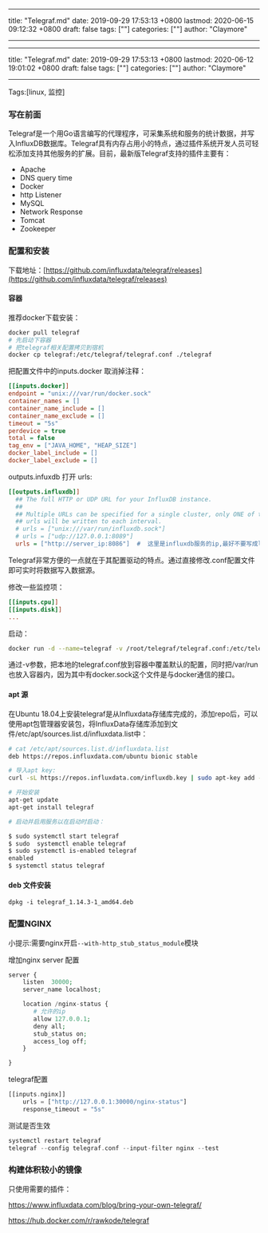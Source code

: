 
---
title: "Telegraf.md"
date: 2019-09-29 17:53:13 +0800
lastmod: 2020-06-15 09:12:32 +0800
draft: false
tags: [""]
categories: [""]
author: "Claymore"

---

---
title: "Telegraf.md"
date: 2019-09-29 17:53:13 +0800
lastmod: 2020-06-12 19:01:02 +0800
draft: false
tags: [""]
categories: [""]
author: "Claymore"

---
Tags:[linux, 监控]

### 写在前面

Telegraf是一个用Go语言编写的代理程序，可采集系统和服务的统计数据，并写入InfluxDB数据库。Telegraf具有内存占用小的特点，通过插件系统开发人员可轻松添加支持其他服务的扩展。目前，最新版Telegraf支持的插件主要有：

* Apache
* DNS query time
* Docker
* http Listener
* MySQL
* Network Response
* Tomcat
* Zookeeper

### 配置和安装

下载地址：[https://github.com/influxdata/telegraf/releases](https://github.com/influxdata/telegraf/releases)



#### 容器

推荐docker下载安装：

```bash
docker pull telegraf
# 先启动下容器
# 把telegraf相关配置拷贝到宿机
docker cp telegraf:/etc/telegraf/telegraf.conf ./telegraf
```

把配置文件中的inputs.docker 取消掉注释：

```ini
[[inputs.docker]]
endpoint = "unix:///var/run/docker.sock"
container_names = []
container_name_include = []
container_name_exclude = []
timeout = "5s"
perdevice = true
total = false
tag_env = ["JAVA_HOME", "HEAP_SIZE"]
docker_label_include = []
docker_label_exclude = []
```

outputs.infuxdb 打开 urls:

```ini
[[outputs.influxdb]]
  ## The full HTTP or UDP URL for your InfluxDB instance.
  ##
  ## Multiple URLs can be specified for a single cluster, only ONE of the
  ## urls will be written to each interval.
  # urls = ["unix:///var/run/influxdb.sock"]
  # urls = ["udp://127.0.0.1:8089"]
  urls = ["http://server_ip:8086"]  #  这里是influxdb服务的ip,最好不要写成localhost
```

Telegraf非常方便的一点就在于其配置驱动的特点。通过直接修改.conf配置文件即可实时将数据写入数据源。

修改一些监控项：

```ini
[[inputs.cpu]]
[[inputs.disk]]
...
```

启动：

```bash
docker run -d --name=telegraf -v /root/telegraf/telegraf.conf:/etc/telegraf/telegraf.conf -v /var/run:/var/run telegraf
```

通过-v参数，把本地的telegraf.conf放到容器中覆盖默认的配置，同时把/var/run也放入容器内，因为其中有docker.sock这个文件是与docker通信的接口。



#### apt 源

在Ubuntu 18.04上安装telegraf是从Influxdata存储库完成的，添加repo后，可以使用apt包管理器安装包，将InfluxData存储库添加到文件/etc/apt/sources.list.d/influxdata.list中：

``` sh
# cat /etc/apt/sources.list.d/influxdata.list
deb https://repos.influxdata.com/ubuntu bionic stable

# 导入apt key:
curl -sL https://repos.influxdata.com/influxdb.key | sudo apt-key add -

# 开始安装
apt-get update
apt-get install telegraf

# 启动并启用服务以在启动时启动：

$ sudo systemctl start telegraf
$ sudo  systemctl enable telegraf
$ sudo systemctl is-enabled telegraf
enabled
$ systemctl status telegraf
```



#### deb 文件安装

`dpkg -i telegraf_1.14.3-1_amd64.deb`



### 配置NGINX

小提示:需要nginx开启`--with-http_stub_status_module`模块

增加nginx server 配置

```php
server {
    listen  30000;
    server_name localhost;

    location /nginx-status {
       # 允许的ip
       allow 127.0.0.1;
       deny all;
       stub_status on;
       access_log off;
    }

}
```

telegraf配置

```php
[[inputs.nginx]]
    urls = ["http://127.0.0.1:30000/nginx-status"]
    response_timeout = "5s"
```

测试是否生效

```php
systemctl restart telegraf
telegraf --config telegraf.conf --input-filter nginx --test
```





### 构建体积较小的镜像

只使用需要的插件：

https://www.influxdata.com/blog/bring-your-own-telegraf/

https://hub.docker.com/r/rawkode/telegraf